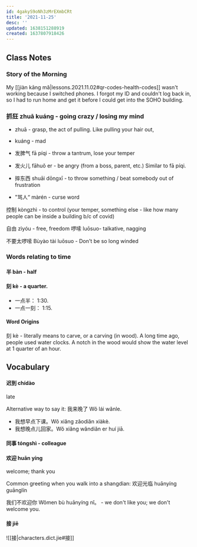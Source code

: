 ```yaml
---
id: 4gakyS9oNh3zMrEXmbCRt
title: '2021-11-25'
desc: ''
updated: 1638151288919
created: 1637807918426
---
```


## Class Notes

### Story of the Morning

My [[jiàn kāng mǎ|lessons.2021.11.02#qr-codes-health-codes]] wasn't working because I switched phones. I forgot my ID and couldn't log back in, so I had to run home and get it before I could get into the SOHO building.

### 抓狂 zhuā kuáng - going crazy / losing my mind 

- zhuā - grasp, the act of pulling. Like pulling your hair out, 
- kuáng - mad 

- 发脾气 fā píqi - throw a tantrum, lose your temper
- 发火儿 fāhuǒ er - be angry (from a boss, parent, etc.) Similar to fā píqi. 
- 摔东西 shuāi dōngxī  - to throw something / beat somebody out of frustration 
- "骂人“ màrén - curse word 

控制 kòngzhì - to control (your temper, something else - like how many people can be inside a building b/c of covid)

自由 zìyóu - free, freedom 
啰嗦 luōsuo- talkative, nagging

不要太啰嗦 Bùyào tài luōsuo - Don't be so long winded

### Words relating to time

#### 半 bàn - half
#### 刻 kè - a quarter.

- 一点半： 1:30.
- 一点一刻： 1:15.

#### Word Origins

刻 kè - literally means to carve, or a carving (in wood). A long time ago, people used water clocks. A notch in the wood would show the water level at 1 quarter of an hour.

## Vocabulary

#### 迟到 chídào
late

Alternative way to say it: 我来晚了 Wǒ lái wǎnle.

- 我想早点下课。Wǒ xiǎng zǎodiǎn xiàkè.
- 我想晚点儿回家。Wǒ xiǎng wǎndiǎn er huí jiā.

#### 同事 tóngshì - colleague

#### 欢迎 huān yíng 

welcome; thank you

Common greeting when you walk into a shangdian: 欢迎光临 huānyíng guānglín

我们不欢迎你 Wǒmen bù huānyíng nǐ。 - we don't like you; we don't welcome you. 

#### 接 jiē

![[接|characters.dict.jie#接]]